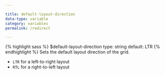 ```yaml
---

title: default-layout-direction
data-type: variable
category: variables
permalink: /redirect

---
```


{% highlight sass %}
$default-layout-direction
  type: string
  default: LTR
{% endhighlight %}
Sets the default layout direction of the grid.

  - `LTR` for a left-to-right layout
  - `RTL` for a right-to-left layout
